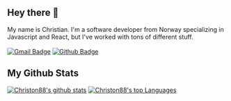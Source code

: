 ## Hey there 👋
My name is Christian. I'm a software developer from Norway specializing in Javascript and React, but I've worked with tons of different stuff. <br/><br/>
[![Gmail Badge](https://img.shields.io/badge/-c.a.onsager@gmail.com-c14438?style=flat&logo=Gmail&logoColor=white&link=mailto:c.a.onsager@gmail.com)](mailto:c.a.onsager@gmail.com) 
[![Github Badge](https://img.shields.io/badge/-christon88-grey?style=flat&logo=github&logoColor=white&link=https://github.com/christon88/)](https://www.github.com/christon88/) 
## My Github Stats
[![Christon88's github stats](https://github-readme-stats.vercel.app/api?username=christon88)](https://github.com/anuraghazra/github-readme-stats)
[![Christon88's top Languages](https://github-readme-stats.vercel.app/api/top-langs/?username=christon88&layout=compact)](https://github.com/anuraghazra/github-readme-stats)
